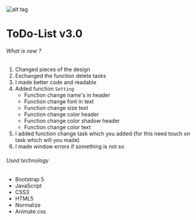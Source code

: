 ![alt tag](https://i.yapx.cc/SqeFO.png)

# ToDo-List v3.0 

###### What is new ?

1. Changed pieces of the design
2. Exchanged the function delete tasks 
3. I made better code and readable 
4. Added function `Setting` 
    - Function change name's in header 
    - Function change font in text 
    - Function change size text
    - Function change color header
    - Function change color shadow header
    - Function change color text
5. I added function change task which you added (for this need touch on task which will you made)
6. I made window errors if something is not so


###### Used technology

- Bootstrap 5 
- JavaScript
- CSS3
- HTML5
- Normalize
- Animate.css 